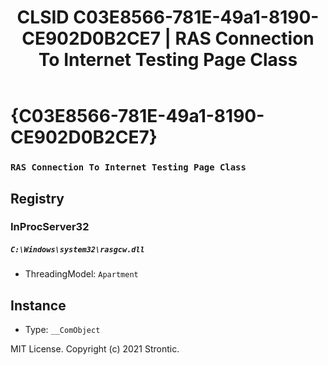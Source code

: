 ﻿---
title: "CLSID C03E8566-781E-49a1-8190-CE902D0B2CE7 | RAS Connection To Internet Testing Page Class"
excerpt: What is COM-Object CLSID C03E8566-781E-49a1-8190-CE902D0B2CE7?
---

# {C03E8566-781E-49a1-8190-CE902D0B2CE7}

### `RAS Connection To Internet Testing Page Class`

## Registry


### InProcServer32

##### `C:\Windows\system32\rasgcw.dll`
* ThreadingModel: `Apartment`

## Instance

* Type: `__ComObject`

MIT License. Copyright (c) 2021 Strontic.


